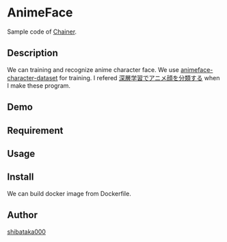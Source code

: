 # AnimeFace

Sample code of [Chainer](http://chainer.org/).

## Description
We can training and recognize anime character face.
We use [animeface-character-dataset](http://www.nurs.or.jp/~nagadomi/animeface-character-dataset/) for training.
I refered [深層学習でアニメ顔を分類する](http://qiita.com/hogefugabar/items/312707a09d29632e7288) when I make these program.

## Demo

## Requirement

## Usage

## Install
We can build docker image from Dockerfile.

## Author

[shibataka000](https://github.com/shibataka000)
